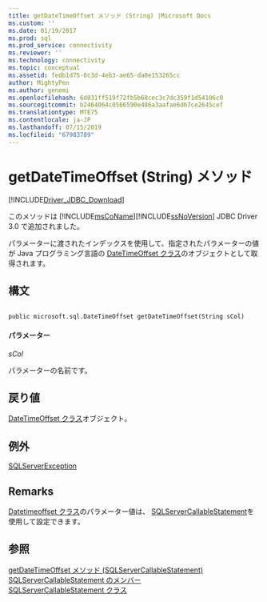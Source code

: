 ```yaml
---
title: getDateTimeOffset メソッド (String) |Microsoft Docs
ms.custom: ''
ms.date: 01/19/2017
ms.prod: sql
ms.prod_service: connectivity
ms.reviewer: ''
ms.technology: connectivity
ms.topic: conceptual
ms.assetid: fedb1d75-0c3d-4eb3-ae65-da0e153265cc
author: MightyPen
ms.author: genemi
ms.openlocfilehash: 6d831ff519f72fb5b68cec3c7dc359f1d54106c0
ms.sourcegitcommit: b2464064c0566590e486a3aafae6d67ce2645cef
ms.translationtype: MTE75
ms.contentlocale: ja-JP
ms.lasthandoff: 07/15/2019
ms.locfileid: "67983789"
---
```

# <a name="getdatetimeoffset-method-string"></a>getDateTimeOffset (String) メソッド
[!INCLUDE[Driver_JDBC_Download](../../../includes/driver_jdbc_download.md)]

  このメソッドは [!INCLUDE[msCoName](../../../includes/msconame_md.md)][!INCLUDE[ssNoVersion](../../../includes/ssnoversion-md.md)] JDBC Driver 3.0 で追加されました。  
  
 パラメーターに渡されたインデックスを使用して、指定されたパラメーターの値が Java プログラミング言語の [DateTimeOffset クラス](../../../connect/jdbc/reference/datetimeoffset-class.md)のオブジェクトとして取得されます。  
  
## <a name="syntax"></a>構文  
  
```  
  
public microsoft.sql.DateTimeOffset getDateTimeOffset(String sCol)  
```  
  
#### <a name="parameters"></a>パラメーター  
 *sCol*  
  
 パラメーターの名前です。  
  
## <a name="return-value"></a>戻り値  
 [DateTimeOffset クラス](../../../connect/jdbc/reference/datetimeoffset-class.md)オブジェクト。  
  
## <a name="exceptions"></a>例外  
 [SQLServerException](../../../connect/jdbc/reference/sqlserverexception-class.md)  
  
## <a name="remarks"></a>Remarks  
 [Datetimeoffset クラス](../../../connect/jdbc/reference/datetimeoffset-class.md)のパラメーター値は、 [SQLServerCallableStatement](../../../connect/jdbc/reference/setdatetimeoffset-method-sqlservercallablestatement.md)を使用して設定できます。  
  
## <a name="see-also"></a>参照  
 [getDateTimeOffset メソッド &#40;SQLServerCallableStatement&#41;](../../../connect/jdbc/reference/getdatetimeoffset-method-sqlservercallablestatement.md)   
 [SQLServerCallableStatement のメンバー](../../../connect/jdbc/reference/sqlservercallablestatement-members.md)   
 [SQLServerCallableStatement クラス](../../../connect/jdbc/reference/sqlservercallablestatement-class.md)  
  
  
